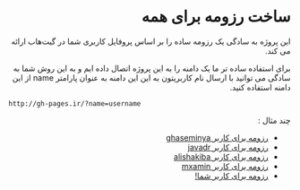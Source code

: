<div dir="rtl">

# ساخت رزومه برای همه

این پروژه به سادگی یک رزومه ساده را بر اساس پروفایل کاربری شما در گیت‌هاب ارائه می کند.

برای استفاده ساده تر ما یک دامنه را به این پروژه اتصال داده ایم  و به این روش شما به سادگی می توانید با ارسال نام کاربریتون به این این دامنه به عنوان پارامتر name از این دامنه استفاده کنید.

</div>

```
http://gh-pages.ir/?name=username
```

<div dir="rtl">
چند مثال :
<div>

* [رزومه برای کاربر ghaseminya](http://gh-pages.ir/?name=ghaseminya)
* [رزومه برای کاربر javadr](http://gh-pages.ir/?name=javadr)
* [رزومه برای کاربر alishakiba](http://gh-pages.ir/?name=alishakiba)
* [رزومه برای کاربر mxamin](http://gh-pages.ir/?name=mxamin)
* [رزومه برای کاربر شما!](http://gh-pages.ir/?name=you)
